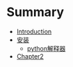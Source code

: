# Summary

* [Introduction](README.md)
* [安装](an-zhuang.md)
  * [python解释器](an-zhuang/pythonjie-shi-qi.md)
* [Chapter2](https://github.com/zWildLily/Learn-diary.gitbooks.io/blob/master/chapter2/README.md)


